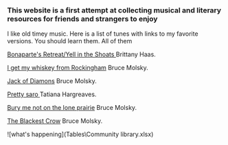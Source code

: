 ### This website is a first attempt at collecting musical and literary resources for friends and strangers to enjoy ###

<p>I like old timey music. Here is a list of tunes with links to my favorite versions. You should learn them. All of them</p>
<p><a href ="https://www.youtube.com/watch?v=AI6Z04d5Wpc"> Bonaparte's Retreat/Yell in the Shoats </a> Brittany Haas.</p>
<p><a href ="https://www.youtube.com/watch?v=lYh0LyhTj_Q"> I get my whiskey from Rockingham</a> Bruce Molsky.</p>
<p><a href ="https://www.youtube.com/watch?v=jxmtrd0H8og"> Jack of Diamons</a> Bruce Molsky.</p>
<p><a href ="https://www.youtube.com/watch?v=VerYTG1MlhE&list=PLuyJzev9Xki1k2t9YB1geYq0CXl3-NhCQ"> Pretty saro </a>Tatiana Hargreaves.</p>
<p><a href =https://www.youtube.com/watch?v=kuhtMnm6KjM"> Bury me not on the lone prairie</a> Bruce Molsky.</p>
<p><a href =https://www.youtube.com/watch?v=d6jh1vqNvMs">The Blackest Crow</a> Bruce Molsky.</p>
</body>
</html>
![what's happening](Tables\Community library.xlsx)
